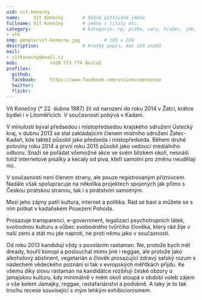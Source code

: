 ```yaml
---
uid: vit.konecny
name:     Vít Konečný	  	# běžně požžíváné jméno
fullname: Vít Konečný	  	# jméno s tituly etc.
category:                 	# kategorie: rp, praha, vary, hradec, jmk, senat
- ulk	
img: people/vit-konecny.jpg 		# 165 x 220
description: 	          	# kratký popis, max 160 znaků
mail:
- vitkonecny@email.cz
mob:			+420 773 774 8nula5		  
profiles:
  github:       
  facebook:     https://www.facebook.com/vviinncceennzzoo
  twitter: 		  
  flickr:		  
---
```


 Vít Konečný (* 22. dubna 1987) žil od narození do roku 2014 v Žatci, krátce bydlel i v Litoměřicích. V současnosti pobývá v Kadani.

V minulosti býval předsedou i místopředsedou krajského sdružení Ústecký kraj, v dubnu 2013 se stal zakládajícím členem místního sdružení Žatec-Kadaň, kde taktéž působil jako předseda i místopředseda. Během druhé poloviny roku 2014 a první roku 2015 působil jako vedoucí mediálního odboru. Snaží se pořádat všemožné akce ve svém blízkém okolí, nesnáší totiž internetové pisálky a kecaly od piva, kteří samotní pro změnu neudělají nic.

V současnosti není členem strany, ale pouze registrovaným příznivcem. Nadále však spolupracuje na několika projektech spojených jak přímo s Českou pirátskou stranou, tak i s pirátstvím samotným.

Mezi jeho zájmy patří kultura, internet a politika. Rád se baví a můžete se s ním potkat v kadaňském Posezení Pohoda.

Prosazuje transparenci, e-government, legalizaci psychotropních látek, svobodnou kulturu a vůbec svobodného tvůrčího člověka, který rád žije v naší zemi a stát mu jde naproti, ne proti němu jako v současnosti.

Od roku 2013 kandiduji vždy s povoláním rastaman. Ne, protože bych měl dready, kouřil konopí a poslouchal mimo jiné i reggae, ale protože jako alkoholový abstinent, vegetarián a člověk prosazující zdravý selský rozum s nádechem vědeckého poznání si tak v evropských měřítkách přijdu. Ke všemu díky slovu rastaman na kandidátce rozšiřuji české obzory o jamajskou kulturu, kdy minimálně v mém okolí stoupá v období voleb zájem o vše kolem Jamajky, reggae, rastafariánství a podobně. A taky je to tak trochu recese související s mým lehkým exhibicionismem. 
